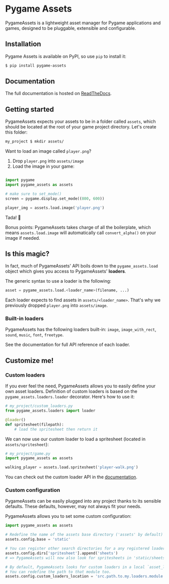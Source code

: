 # Pygame Assets

PygameAssets is a lightweight asset manager for Pygame applications and games, designed to be pluggable, extensible and configurable.

## Installation

Pygame Assets is available on PyPI, so use `pip` to install it:

```bash
$ pip install pygame-assets
```

## Documentation

The full documentation is hosted on [ReadTheDocs](#).

## Getting started

PygameAssets expects your assets to be in a folder called `assets`, which should be located at the root of your game project directory. Let's create this folder:

```sh
my_project $ mkdir assets/
```

Want to load an image called `player.png`?

1. Drop `player.png` into `assets/image`
2. Load the image in your game:
```python

import pygame
import pygame_assets as assets

# make sure to set_mode()
screen = pygame.display.set_mode((800, 600))

player_img = assets.load.image('player.png')
```

Tada! :tada:

Bonus points: PygameAssets takes charge of all the boilerplate, which means `assets.load.image` will automatically call `convert_alpha()` on your image if needed.


## Is this magic?

In fact, much of PygameAssets' API boils down to the `pygame_assets.load` object which gives you access to PygameAssets' **loaders**.

The generic syntax to use a loader is the following:

```python
asset = pygame_assets.load.<loader_name>(filename, ...)
```

Each loader expects to find assets in `assets/<loader_name>`. That's why we previously dropped `player.png` into `assets/image`.

### Built-in loaders

PygameAssets has the following loaders built-in: `image`, `image_with_rect`, `sound`, `music`, `font`, `freetype`.

See the documentation for full API reference of each loader.

## Customize me!

### Custom loaders

If you ever feel the need, PygameAssets allows you to easily define your own asset loaders. Definition of custom loaders is based on the `pygame_assets.loaders.loader` decorator. Here's how to use it:

```python
# my_project/custom_loaders.py
from pygame_assets.loaders import loader

@loader()
def spritesheet(filepath):
    # load the spritesheet then return it
```

We can now use our custom loader to load a spritesheet (located in `assets/spritesheet`):

```python
# my_project/game.py
import pygame_assets as assets

walking_player = assets.load.spritesheet('player-walk.png')
```

You can check out the custom loader API in the [documentation](#documentation).

### Custom configuration

PygameAssets can be easily plugged into any project thanks to its sensible defaults. These defaults, however, may not always fit your needs.

PygameAssets allows you to set some custom configuration:

```python
import pygame_assets as assets

# Redefine the name of the assets base directory ('assets' by default)
assets.config.base = 'static'

# You can register other search directories for a any registered loader.
assets.config.dirs['spritesheet'].append('sheets')
# => PygameAssets will now also look for spritesheets in 'static/sheets'.

# By default, PygameAssets looks for custom loaders in a local `asset_loaders` module.
# You can redefine the path to that module too.
assets.config.custom_loaders_location = 'src.path.to.my.loaders.module'
```
